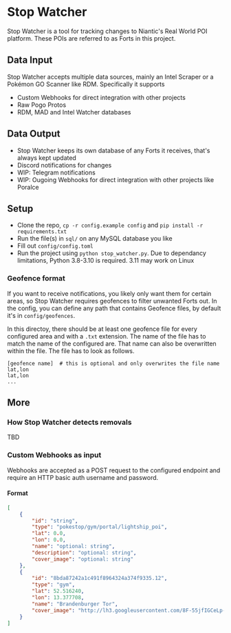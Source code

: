 # Stop Watcher

Stop Watcher is a tool for tracking changes to Niantic's Real World POI platform. 
These POIs are referred to as Forts in this project.


## Data Input

Stop Watcher accepts multiple data sources, mainly an Intel Scraper or a 
Pokémon GO Scanner like RDM. Specifically it supports

- Custom Webhooks for direct integration with other projects
- Raw Pogo Protos
- RDM, MAD and Intel Watcher databases


## Data Output

- Stop Watcher keeps its own database of any Forts it receives, 
that's always kept updated
- Discord notifications for changes
- WIP: Telegram notifications
- WIP: Ougoing Webhooks for direct integration with other projects like Poralce


## Setup

- Clone the repo, `cp -r config.example config` and 
`pip install -r requirements.txt`
- Run the file(s) in `sql/` on any MySQL database you like
- Fill out `config/config.toml`
- Run the project using `python stop_watcher.py`. Due to dependancy limitations, 
Python 3.8-3.10 is required. 3.11 may work on Linux

### Geofence format

If you want to receive notifications, you likely only want them for certain areas, 
so Stop Watcher requires geofences to filter unwanted Forts out. In the config, 
you can define any path that contains Geofence files, by default it's in 
`config/geofences`.

In this directoy, there should be at least one geofence file for every configured 
area and with a `.txt` extension. The name of the file has to match the name of 
the configured are. That name can also be overwritten within the file. The file 
has to look as follows.

```
[geofence name]  # this is optional and only overwrites the file name
lat,lon
lat,lon
...
```

## More

### How Stop Watcher detects removals

TBD

### Custom Webhooks as input

Webhooks are accepted as a POST request to the configured endpoint and require 
an HTTP basic auth username and password.

#### Format

```json
[
    {
        "id": "string",
        "type": "pokestop/gym/portal/lightship_poi",
        "lat": 0.0,
        "lon": 0.0,
        "name": "optional: string",
        "description": "optional: string",
        "cover_image": "optional: string"
    },
    {
        "id": "8bda87242a1c491f8964324a374f9335.12",
        "type": "gym",
        "lat": 52.516240,
        "lon": 13.377708,
        "name": "Brandenburger Tor",
        "cover_image": "http://lh3.googleusercontent.com/8F-55jfIGCeLp-CeLJ5Qa6itm7CgzpeuWrgX9igaU6Gq2TWpEHN_duhAoiEoBb3veT2Cib1fU6HIHehLPStRyW-kw64"
    }
]
```